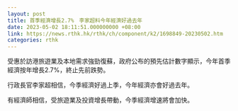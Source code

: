 ```yaml
---
layout: post
title: 首季經濟增長2.7%　李家超料今年經濟好過去年
date: 2023-05-02 18:11:51.000000000 +08:00
link: https://news.rthk.hk/rthk/ch/component/k2/1698849-20230502.htm
categories: rthk
---
```


受惠於訪港旅遊業及本地需求強勁復蘇，政府公布的預先估計數字顯示，今年首季經濟按年增長2.7%，終止先前跌勢。

行政長官李家超相信，今季經濟好過上季，今年經濟亦會好過去年。

有經濟師相信，受旅遊業及投資增長帶動，今季經濟增速將會加快。
